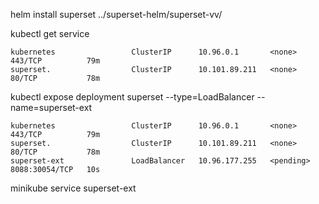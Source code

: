 helm install superset ../superset-helm/superset-vv/

kubectl get service

```
kubernetes                 ClusterIP      10.96.0.1       <none>        443/TCP          79m
superset.                  ClusterIP      10.101.89.211   <none>        80/TCP           78m
```

kubectl expose deployment superset --type=LoadBalancer --name=superset-ext

```
kubernetes                 ClusterIP      10.96.0.1       <none>        443/TCP          79m
superset.                  ClusterIP      10.101.89.211   <none>        80/TCP           78m
superset-ext               LoadBalancer   10.96.177.255   <pending>     8088:30054/TCP   10s
```

minikube service superset-ext

